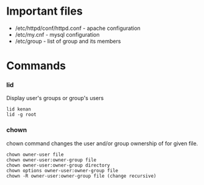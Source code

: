 # Important files

+ /etc/httpd/conf/httpd.conf - apache configuration
+ /etc/my.cnf - mysql configuration
+ /etc/group - list of group and its members

# Commands

### lid

Display user's groups or group's users

    lid kenan
    lid -g root

### chown

chown command changes the user and/or group ownership of for given file.

    chown owner-user file
    chown owner-user:owner-group file
    chown owner-user:owner-group directory
    chown options owner-user:owner-group file
    chown -R owner-user:owner-group file (change recursive)

